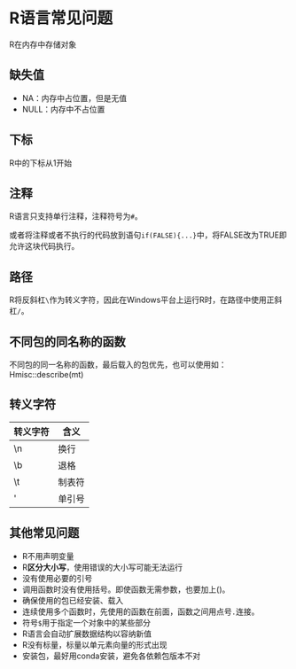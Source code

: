 # R语言常见问题

R在内存中存储对象

## 缺失值

- NA：内存中占位置，但是无值
- NULL：内存中不占位置

## 下标

R中的下标从1开始

## 注释

R语言只支持单行注释，注释符号为`#`。

或者将注释或者不执行的代码放到语句`if(FALSE){...}`中，将FALSE改为TRUE即允许这块代码执行。

## 路径

R将反斜杠`\`作为转义字符，因此在Windows平台上运行R时，在路径中使用正斜杠`/`。

## 不同包的同名称的函数

不同包的同一名称的函数，最后载入的包优先，也可以使用如：Hmisc::describe(mt)

## 转义字符

| 转义字符 | 含义   |
| -------- | ------ |
| \n       | 换行   |
| \b       | 退格   |
| \t       | 制表符 |
| \'       | 单引号 |



## 其他常见问题

- R不用声明变量
- R**区分大小写**，使用错误的大小写可能无法运行
- 没有使用必要的引号
- 调用函数时没有使用括号。即使函数无需参数，也要加上()。
- 确保使用的包已经安装、载入
- 连续使用多个函数时，先使用的函数在前面，函数之间用点号`.`连接。
- 符号`$`用于指定一个对象中的某些部分
- R语言会自动扩展数据结构以容纳新值
- R没有标量，标量以单元素向量的形式出现
- 安装包，最好用conda安装，避免各依赖包版本不对

